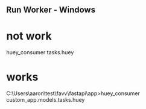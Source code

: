 ## Run Worker - Windows

# not work
huey_consumer tasks.huey

# works
C:\Users\aaron\test\favv\fastapi\app>huey_consumer custom_app.models.tasks.huey
